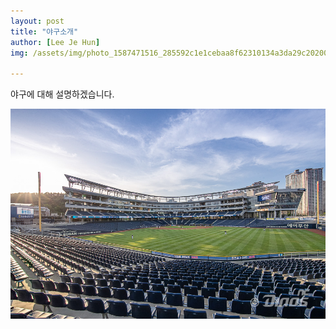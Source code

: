 ```yaml
---
layout: post
title: "야구소개"
author: [Lee Je Hun]
img: /assets/img/photo_1587471516_285592c1e1cebaa8f62310134a3da29c20200421211829.jpg

---
```

야구에 대해  설명하겠습니다.

![_photo_1587471516_285592c1e1cebaa8f62310134a3da29c20200421211829](/assets/img/photo_1587471516_285592c1e1cebaa8f62310134a3da29c20200421211829.jpg)
